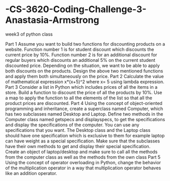# -CS-3620-Coding-Challenge-3-Anastasia-Armstrong
week3 of python class

Part 1
Assume you want to build two functions for discounting products on a website.
Function number 1 is for student discount which discounts the current price by 10%.
Function number 2 is for an additional discount for regular buyers which discounts an additional 5% on the current student discounted price.
Depending on the situation, we want to be able to apply both discounts on the products.
Design the above two mentioned functions and apply them both simultaneously on the price.
Part 2
Calculate the value of mathematical expression x*(x+5)^2 where x= 5 using lambda expression.
Part 3
Consider a list in Python which includes prices of all the items in a store.
Build a function to discount the price of all the products by 10%.
Use a map to apply the function to all the elements of the list so that all the product prices are discounted.
Part 4
Using the concept of object-oriented programming and inheritance, create a superclass named Computer, which has two subclasses named Desktop and Laptop.
Define two methods in the Computer class named getspecs and displayspecs, to get the specifications and display the specifications of the computer.
You can use any specifications that you want.
The Desktop class and the Laptop class should have one specification which is exclusive to them for example laptop can have weight as a special specification.
Make sure that the subclasses have their own methods to get and display their special specification.
Create an object of laptop/desktop and make sure to call all the methods from the computer class as well as the methods from the own class
Part 5
Using the concept of operator overloading in Python, change the behavior of the multiplication operator in a way that multiplication operator behaves like an addition operator.
